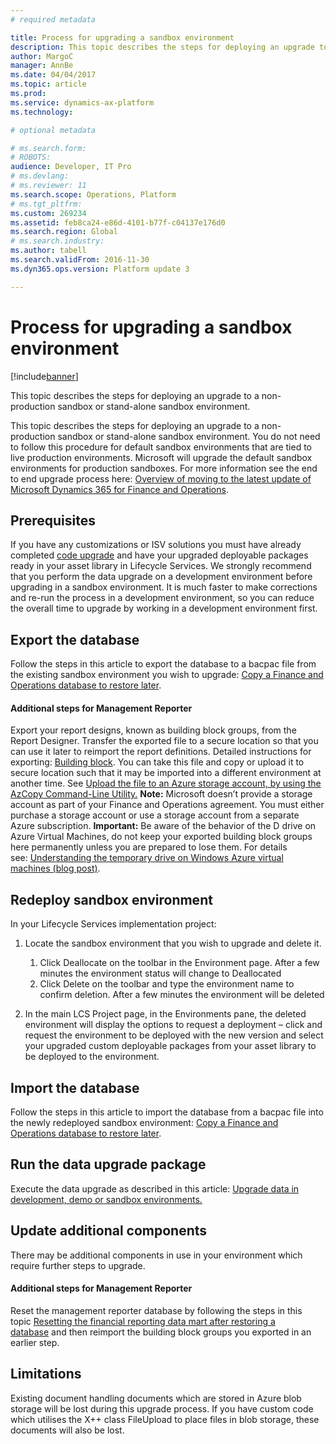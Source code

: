 ```yaml
---
# required metadata

title: Process for upgrading a sandbox environment
description: This topic describes the steps for deploying an upgrade to a non-production sandbox or stand-alone sandbox environment. 
author: MargoC
manager: AnnBe
ms.date: 04/04/2017
ms.topic: article
ms.prod: 
ms.service: dynamics-ax-platform
ms.technology: 

# optional metadata

# ms.search.form: 
# ROBOTS: 
audience: Developer, IT Pro
# ms.devlang: 
# ms.reviewer: 11
ms.search.scope: Operations, Platform
# ms.tgt_pltfrm: 
ms.custom: 269234
ms.assetid: feb8ca24-e86d-4101-b77f-c04137e176d0
ms.search.region: Global
# ms.search.industry: 
ms.author: tabell
ms.search.validFrom: 2016-11-30
ms.dyn365.ops.version: Platform update 3

---
```


# Process for upgrading a sandbox environment

[!include[banner](../includes/banner.md)]


This topic describes the steps for deploying an upgrade to a non-production sandbox or stand-alone sandbox environment. 

This topic describes the steps for deploying an upgrade to a non-production sandbox or stand-alone sandbox environment. You do not need to follow this procedure for default sandbox environments that are tied to live production environments. Microsoft will upgrade the default sandbox environments for production sandboxes. For more information see the end to end upgrade process here: [Overview of moving to the latest update of Microsoft Dynamics 365 for Finance and Operations](upgrade-latest-update.md).

## Prerequisites
If you have any customizations or ISV solutions you must have already completed [code upgrade](upgrade-latest-update.md#scenario-2-upgrade-your-custom-code) and have your upgraded deployable packages ready in your asset library in Lifecycle Services. We strongly recommend that you perform the data upgrade on a development environment before upgrading in a sandbox environment. It is much faster to make corrections and re-run the process in a development environment, so you can reduce the overall time to upgrade by working in a development environment first.

## Export the database
Follow the steps in this article to export the database to a bacpac file from the existing sandbox environment you wish to upgrade: [Copy a Finance and Operations database to restore later](../database/copy-operations-database.md).

#### Additional steps for Management Reporter

Export your report designs, known as building block groups, from the Report Designer. Transfer the exported file to a secure location so that you can use it later to reimport the report definitions. Detailed instructions for exporting: [Building block](https://msdn.microsoft.com/en-us/library/dn464326.aspx#Exportabuildingblockgroup). You can take this file and copy or upload it to secure location such that it may be imported into a different environment at another time. See [Upload the file to an Azure storage account, by using the AzCopy Command-Line Utility.](https://azure.microsoft.com/en-gb/documentation/articles/storage-use-azcopy/) **Note:** Microsoft doesn’t provide a storage account as part of your Finance and Operations agreement. You must either purchase a storage account or use a storage account from a separate Azure subscription. **Important:** Be aware of the behavior of the D drive on Azure Virtual Machines, do not keep your exported building block groups here permanently unless you are prepared to lose them. For details see: [Understanding the temporary drive on Windows Azure virtual machines (blog post)](https://blogs.msdn.microsoft.com/mast/2013/12/06/understanding-the-temporary-drive-on-windows-azure-virtual-machines/).

## Redeploy sandbox environment
In your Lifecycle Services implementation project:

1.  Locate the sandbox environment that you wish to upgrade and delete it.
    1.  Click Deallocate on the toolbar in the Environment page. After a few minutes the environment status will change to Deallocated
    2.  Click Delete on the toolbar and type the environment name to confirm deletion. After a few minutes the environment will be deleted

2.  In the main LCS Project page, in the Environments pane, the deleted environment will display the options to request a deployment – click and request the environment to be deployed with the new version and select your upgraded custom deployable packages from your asset library to be deployed to the environment.

## Import the database
Follow the steps in this article to import the database from a bacpac file into the newly redeployed sandbox environment: [Copy a Finance and Operations database to restore later](../database/copy-operations-database.md).

## Run the data upgrade package
Execute the data upgrade as described in this article: [Upgrade data in development, demo or sandbox environments.](upgrade-data-to-latest-update.md)

## Update additional components
There may be additional components in use in your environment which require further steps to upgrade.

#### Additional steps for Management Reporter

Reset the management reporter database by following the steps in this topic [Resetting the financial reporting data mart after restoring a database](../analytics/reset-financial-reporting-datamart-after-restore.md) and then reimport the building block groups you exported in an earlier step.

## Limitations
Existing document handling documents which are stored in Azure blob storage will be lost during this upgrade process. If you have custom code which utilises the X++ class FileUpload to place files in blob storage, these documents will also be lost.




